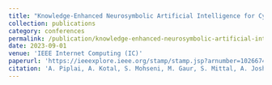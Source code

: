 ```yaml
---
title: "Knowledge-Enhanced Neurosymbolic Artificial Intelligence for Cybersecurity and Privacy"
collection: publications
category: conferences
permalink: /publication/knowledge-enhanced-neurosymbolic-artificial-intelligence-for-cybersecurity-and-privacy/
date: 2023-09-01
venue: 'IEEE Internet Computing (IC)'
paperurl: 'https://ieeexplore.ieee.org/stamp/stamp.jsp?arnumber=10266743'
citation: 'A. Piplai, A. Kotal, S. Mohseni, M. Gaur, S. Mittal, A. Joshi, "Knowledge-Enhanced Neurosymbolic Artificial Intelligence for Cybersecurity and Privacy", IEEE Internet Computing (IC), 2023.'
---
```

